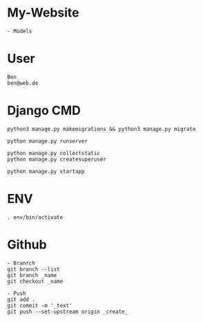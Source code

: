 
# My-Website
    - Models
        



# User
    Ben
    ben@web.de


# Django CMD
    python3 manage.py makemigrations && python3 manage.py migrate

    python manage.py runserver

    python manage.py collectstatic
    python manage.py createsuperuser

    python manage.py startapp

# ENV
    . env/bin/activate

# Github

    - Branrch
    git branch --list
    git branch _name
    git checkout _name

    - Push
    git add .
    git commit -m '_text'
    git push --set-upstream origin _create_